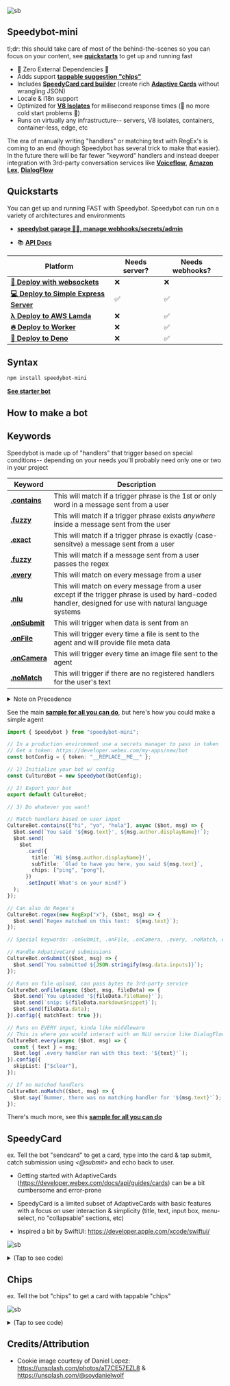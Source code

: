 ![sb](https://github.com/valgaze/speedybot-mini/raw/deploy/docs/assets/logo.png?raw=true)

## Speedybot-mini

tl;dr: this should take care of most of the behind-the-scenes so you can focus on your content, see **[quickstarts](#quickstarts)** to get up and running fast

- 🌟 Zero External Dependencies 🌟
- Adds support **[tappable suggestion "chips"](#chips)**
- Includes **[SpeedyCard card builder](#speedycard)** (create rich **[Adaptive Cards](https://developer.webex.com/docs/api/guides/cards)** without wrangling JSON)
- Locale & i18n support
- Optimized for **[V8 Isolates](https://developers.cloudflare.com/workers/learning/how-workers-works/)** for milisecond response times (🥶 no more cold start problems 🥶)
- Runs on virtually any infrastructure-- servers, V8 isolates, containers, container-less, edge, etc

The era of manually writing "handlers" or matching text with RegEx's is coming to an end (though Speedybot has several trick to make that easier). In the future there will be far fewer "keyword" handlers and instead deeper integration with 3rd-party conversation services like **[Voiceflow](https://www.voiceflow.com/)**, **[Amazon Lex](https://aws.amazon.com/lex/)**, **[DialogFlow](https://cloud.google.com/dialogflow/docs)**

## Quickstarts

You can get up and running FAST with Speedybot. Speedybot can run on a variety of architectures and environments

- **[speedybot garage 🔧🤖, manage webhooks/secrets/admin](https://codepen.io/valgaze/pen/MWVjEZV)**

- 📚 **[API Docs](https://github.com/valgaze/speedybot-mini/blob/deploy/api-docs/modules.md#classes)**

| Platform                                                                                                                          | Needs server? | Needs webhooks? |
| --------------------------------------------------------------------------------------------------------------------------------- | ------------- | --------------- |
| **[🔌 Deploy with websockets](https://github.com/valgaze/speedybot-mini/tree/deploy/examples/webhooks)**                          | ❌            | ❌              |
| **[💻 Deploy to Simple Express Server](https://github.com/valgaze/speedybot-mini/tree/deploy/examples/express-incoming-webhook)** | ✅            | ✅              |
| **[λ Deploy to AWS Lamda](https://github.com/valgaze/speedybot-mini/tree/deploy/examples/aws-lambda)**                            | ❌            | ✅              |
| **[🔥 Deploy to Worker](https://github.com/valgaze/speedybot-mini/tree/deploy/examples/worker)**                                  | ❌            | ✅              |
| **[🦖 Deploy to Deno](https://github.com/valgaze/speedybot-mini/tree/deploy/examples/deno)**                                      | ❌            | ✅              |

## Syntax

```sh
npm install speedybot-mini
```

**[See starter bot](./settings/config.ts)**

## How to make a bot

## Keywords

Speedybot is made up of "handlers" that trigger based on special conditions-- depending on your needs you'll probably need only one or two in your project

| Keyword                                                                                                       | Description                                                                                                                                             |
| ------------------------------------------------------------------------------------------------------------- | ------------------------------------------------------------------------------------------------------------------------------------------------------- |
| **[.contains](https://github.com/valgaze/speedybot-mini/blob/deploy/api-docs/classes/Speedybot.md#contains)** | This will match if a trigger phrase is the 1st or only word in a message sent from a user                                                               |
| **[.fuzzy](https://github.com/valgaze/speedybot-mini/blob/deploy/api-docs/classes/Speedybot.md#fuzzy)**       | This will match if a trigger phrase exists _anywhere_ inside a message sent from the user                                                               |
| **[.exact](https://github.com/valgaze/speedybot-mini/blob/deploy/api-docs/classes/Speedybot.md#exact)**       | This will match if a trigger phrase is exactly (case-sensitve) a message sent from a user                                                               |
| **[.fuzzy](https://github.com/valgaze/speedybot-mini/blob/deploy/api-docs/classes/Speedybot.md#regex)**       | This will match if a message sent from a user passes the regex                                                                                          |
| **[.every](https://github.com/valgaze/speedybot-mini/blob/deploy/api-docs/classes/Speedybot.md#every)**       | This will match on every message from a user                                                                                                            |
| **[.nlu](https://github.com/valgaze/speedybot-mini/blob/deploy/api-docs/classes/Speedybot.md#nlu)**           | This will match on every message from a user except if the trigger phrase is used by hard-coded handler, designed for use with natural language systems |
| **[.onSubmit](https://github.com/valgaze/speedybot-mini/blob/deploy/api-docs/classes/Speedybot.md#onSubmit)** | This will trigger when data is sent from an **[](https://developer.webex.com/docs/api/guides/cards)**                                                   |
| **[.onFile](https://github.com/valgaze/speedybot-mini/blob/deploy/api-docs/classes/Speedybot.md#onFile)**     | This will trigger every time a file is sent to the agent and will provide file meta data                                                                |
| **[.onCamera](https://github.com/valgaze/speedybot-mini/blob/deploy/api-docs/classes/Speedybot.md#onCamera)** | This will trigger every time an image file sent to the agent                                                                                            |
| **[.noMatch](https://github.com/valgaze/speedybot-mini/blob/deploy/api-docs/classes/Speedybot.md#noMatch)**   | This will trigger if there are no registered handlers for the user's text                                                                               |

<details>
<summary>Note on Precedence</summary>

Rule: the 1st registered handler will match in the event of a conflict

Ex. Below since it was set first, fuzzy will take precedence over `contains`

```ts
import { Speedybot, Config } from "speedybot-mini";

const botConfig: Config = {
  token: "__REPLACE__ME__",
};

// 1) Initialize your bot w/ config
const CultureBot = new Speedybot(botConfig);

CultureBot.fuzzy("hi", ($bot, msg) => {
  $bot.send("Fuzzy launched");
});

CultureBot.contains("hi", ($bot, msg) => {
  $bot.send("Contains launched");
});
```

</details>

See the main **[sample for all you can do](./settings/config.ts)**, but here's how you could make a simple agent

```ts
import { Speedybot } from "speedybot-mini";

// In a production environment use a secrets manager to pass in token
// Get a token: https://developer.webex.com/my-apps/new/bot
const botConfig = { token: "__REPLACE__ME__" };

// 1) Initialize your bot w/ config
const CultureBot = new Speedybot(botConfig);

// 2) Export your bot
export default CultureBot;

// 3) Do whatever you want!

// Match handlers based on user input
CultureBot.contains(["hi", "yo", "hola"], async ($bot, msg) => {
  $bot.send(`You said '${msg.text}', ${msg.author.displayName}!`);
  $bot.send(
    $bot
      .card({
        title: `Hi ${msg.author.displayName}!`,
        subTitle: `Glad to have you here, you said ${msg.text}`,
        chips: ["ping", "pong"],
      })
      .setInput(`What's on your mind?`)
  );
});

// Can also do Regex's
CultureBot.regex(new RegExp("x"), ($bot, msg) => {
  $bot.send(`Regex matched on this text:  ${msg.text}`);
});

// Special keywords: .onSubmit, .onFile, .onCamera, .every, .noMatch, etc

// Handle AdpativeCard submissions
CultureBot.onSubmit(($bot, msg) => {
  $bot.send(`You submitted ${JSON.stringify(msg.data.inputs)}`);
});

// Runs on file upload, can pass bytes to 3rd-party service
CultureBot.onFile(async ($bot, msg, fileData) => {
  $bot.send(`You uploaded '${fileData.fileName}'`);
  $bot.send(`snip: ${fileData.markdownSnippet}`);
  $bot.send(fileData.data);
}).config({ matchText: true });

// Runs on EVERY input, kinda like middleware
// This is where you would interact with an NLU service like DialogFlow, Amazon Lex, Voiceflow, etc
CultureBot.every(async ($bot, msg) => {
  const { text } = msg;
  $bot.log(`.every handler ran with this text: '${text}'`);
}).config({
  skipList: ["$clear"],
});

// If no matched handlers
CultureBot.noMatch(($bot, msg) => {
  $bot.say(`Bummer, there was no matching handler for '${msg.text}'`);
});
```

There's much more, see this **[sample for all you can do](./settings/config.ts)**

## SpeedyCard

ex. Tell the bot "sendcard" to get a card, type into the card & tap submit, catch submission using _<@submit>_ and echo back to user.

- Getting started with AdaptiveCards (https://developer.webex.com/docs/api/guides/cards) can be a bit cumbersome and error-prone

- SpeedyCard is a limited subset of AdaptiveCards with basic features with a focus on user interaction & simplicity (title, text, input box, menu-select, no "collapsable" sections, etc)

- Inspired a bit by SwiftUI: https://developer.apple.com/xcode/swiftui/

![sb](https://github.com/valgaze/speedybot-mini/raw/deploy/docs/assets/demo_sendcard.gif)

<details>
<summary>(Tap to see code)</summary>

```ts
import { Speedybot } from "speedybot-mini";

// In a production environment use a secrets manager to pass in token
// Get a token: https://developer.webex.com/my-apps/new/bot
const botConfig = { token: "__REPLACE__ME__" };

// 1) Initialize your bot w/ config
const CultureBot = new Speedybot(botConfig);

// 2) Export your bot
export default CultureBot;

// 3) Do whatever you want!
// Match handlers based on user input like
CultureBot.contains("hi", async ($bot, msg) => {
  $bot.send(`You said '${msg.text}', ${msg.author.displayName}!`);
});

// Handle/capture AdpativeCard submissions
CultureBot.onSubmit(($bot, msg) => {
  $bot.send(`You submitted ${JSON.stringify(msg.data.inputs)}`);
});

// send a card

CultureBot.contains("sendcard", async ($bot, msg) => {
  const cardPayload = $bot
    .card()
    .setTitle("System is 👍")
    .setSubtitle("If you see this card, everything is working")
    .setImage("https://i.imgur.com/SW78JRd.jpg")
    .setInput(`What's on your mind?`)
    .setTable([[`Bot's Time`, new Date().toTimeString()]])
    .setData({ mySpecialData: { a: 1, b: 2 } })
    .setUrl(
      "https://www.youtube.com/watch?v=3GwjfUFyY6M",
      "Take a moment to celebrate"
    );
});
```

</details>

## Chips

ex. Tell the bot "chips" to get a card with tappable "chips"

![sb](https://github.com/valgaze/speedybot-mini/raw/deploy/docs/assets/demo_chips.gif)

<details>
<summary>(Tap to see code)</summary>

```ts
import { Speedybot } from "speedybot-mini";

// In a production environment use a secrets manager to pass in token
// Get a token: https://developer.webex.com/my-apps/new/bot
const botConfig = { token: "__REPLACE__ME__" };

// 1) Initialize your bot w/ config
const CultureBot = new Speedybot(botConfig);

// 2) Export your bot
export default CultureBot;

// 3) Do whatever you want!
// Match handlers based on user input like
CultureBot.contains("hi", async ($bot, msg) => {
  $bot.send(`You said '${msg.text}', ${msg.author.displayName}!`);
});

// Handle/capture AdpativeCard submissions (non-chip submission)
CultureBot.onSubmit(($bot, msg) => {
  $bot.send(`You submitted ${JSON.stringify(msg.data.inputs)}`);
});

CultureBot.contains(["ping", "pong"], ($bot, msg) => {
  const { text } = msg;
  if (text === "ping") {
    $bot.send("pong");
  } else if (text === "pong") {
    $bot.send("ping");
  }
});

// send a card with tappable chips

CultureBot.contains("chips", async ($bot, msg) => {
  $bot.send(
    $bot
      .card()
      .setChips([
        "hey",
        "ping",
        { label: "say the phrase pong", keyword: "pong" },
      ])
  );
});
```

</details>

## Credits/Attribution

- Cookie image courtesy of Daniel Lopez: https://unsplash.com/photos/aT7CE57EZL8 & https://unsplash.com/@soydanielwolf
